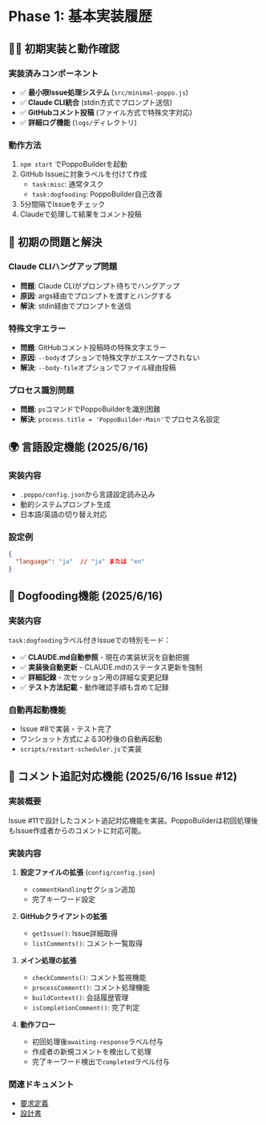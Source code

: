 # Phase 1: 基本実装履歴

## 🏃‍♂️ 初期実装と動作確認

### 実装済みコンポーネント
- ✅ **最小限Issue処理システム** (`src/minimal-poppo.js`)
- ✅ **Claude CLI統合** (stdin方式でプロンプト送信)
- ✅ **GitHubコメント投稿** (ファイル方式で特殊文字対応)
- ✅ **詳細ログ機能** (`logs/`ディレクトリ)

### 動作方法
1. `npm start` でPoppoBuilderを起動
2. GitHub Issueに対象ラベルを付けて作成
   - `task:misc`: 通常タスク
   - `task:dogfooding`: PoppoBuilder自己改善
3. 5分間隔でIssueをチェック
4. Claudeで処理して結果をコメント投稿

## 🔧 初期の問題と解決

### Claude CLIハングアップ問題
- **問題**: Claude CLIがプロンプト待ちでハングアップ
- **原因**: args経由でプロンプトを渡すとハングする
- **解決**: stdin経由でプロンプトを送信

### 特殊文字エラー
- **問題**: GitHubコメント投稿時の特殊文字エラー
- **原因**: `--body`オプションで特殊文字がエスケープされない
- **解決**: `--body-file`オプションでファイル経由投稿

### プロセス識別問題
- **問題**: `ps`コマンドでPoppoBuilderを識別困難
- **解決**: `process.title = 'PoppoBuilder-Main'`でプロセス名設定

## 🌍 言語設定機能 (2025/6/16)

### 実装内容
- `.poppo/config.json`から言語設定読み込み
- 動的システムプロンプト生成
- 日本語/英語の切り替え対応

### 設定例
```json
{
  "language": "ja"  // "ja" または "en"
}
```

## 🔧 Dogfooding機能 (2025/6/16)

### 実装内容
`task:dogfooding`ラベル付きIssueでの特別モード：
- ✅ **CLAUDE.md自動参照** - 現在の実装状況を自動把握
- ✅ **実装後自動更新** - CLAUDE.mdのステータス更新を強制
- ✅ **詳細記録** - 次セッション用の詳細な変更記録
- ✅ **テスト方法記載** - 動作確認手順も含めて記録

### 自動再起動機能
- Issue #8で実装・テスト完了
- ワンショット方式による30秒後の自動再起動
- `scripts/restart-scheduler.js`で実装

## 📝 コメント追記対応機能 (2025/6/16 Issue #12)

### 実装概要
Issue #11で設計したコメント追記対応機能を実装。PoppoBuilderは初回処理後もIssue作成者からのコメントに対応可能。

### 実装内容
1. **設定ファイルの拡張** (`config/config.json`)
   - `commentHandling`セクション追加
   - 完了キーワード設定

2. **GitHubクライアントの拡張**
   - `getIssue()`: Issue詳細取得
   - `listComments()`: コメント一覧取得

3. **メイン処理の拡張**
   - `checkComments()`: コメント監視機能
   - `processComment()`: コメント処理機能
   - `buildContext()`: 会話履歴管理
   - `isCompletionComment()`: 完了判定

4. **動作フロー**
   - 初回処理後`awaiting-response`ラベル付与
   - 作成者の新規コメントを検出して処理
   - 完了キーワード検出で`completed`ラベル付与

### 関連ドキュメント
- [要求定義](../requirements/comment-handling-requirements.md)
- [設計書](../design/comment-handling-design.md)